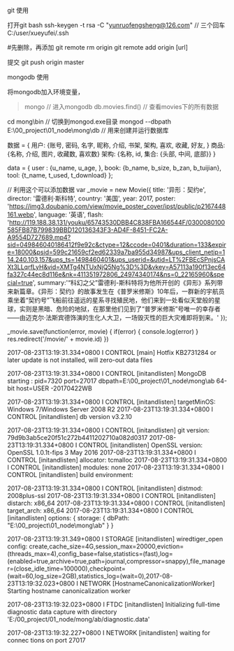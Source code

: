 git 使用


打开git bash
ssh-keygen -t rsa -C "yunruofengsheng@126.com" // 三个回车  C:/user/xueyufei/.ssh

#先删除，再添加
git remote rm origin
git remote add origin [url]


提交
git push origin master



mongodb 使用

将mongodb加入环境变量，
> mongo  // 进入mongodb
> db.movies.find() // 查看movies下的所有数据



cd mong\bin                                      // 切换到mongod.exe目录
mongod --dbpath E:\00_project\01_node\mong\db    // 用来创建并运行数据库


数据 = {
  用户: {账号, 密码, 名字, 昵称, 介绍, 书架, 架构, 喜欢, 收藏, 好友, }
  商品: {名称, 介绍, 图片, 收藏数, 喜欢数}
  架构: {名称, id, 集合: {头部, 中间, 底部}}
}



data = {
  user : {u_name, u_age, },
  book: {b_name, b_size, b_zan, b_tuijian},
  tool: {t_name, t_used, t_download}
};



//  利用这个可以添加数据
var _movie = new Movie({
  title: '异形：契约e',
  director: '雷德利·斯科特',
  country: '美国',
  year: 2017,
  poster: 'https://img3.doubanio.com/view/movie_poster_cover/ipst/public/p2167448161.webp',
  language: '英语',
  flash: 'http://119.188.38.131/youku/65743530DBB4C838FBA166544F/0300080100585FB87B799839BBD120136343F3-AD4F-8451-FC2A-A9554D727689.mp4?sid=049846040186412f9e92c&ctype=12&ccode=0401&duration=133&expire=18000&psid=599c21659cf2ed62339a7ba955d34987&ups_client_netip=114.240.103.157&ups_ts=1498460401&ups_userid=&utid=LT%2FBEcSPnjsCAXt3LLqrfLyH&vid=XMTg4NTUxNjQ5Ng%3D%3D&vkey=A57113a190f13ec64fa327c44ec8d116e&nk=411351972806_24974340174&ns=0_22165960&special=true',
  summary:'“科幻之父”雷德利-斯科特将为他所开创的《异形》系列带来新篇章。《异形：契约》的故事发生在《普罗米修斯》10年后，一群新的宇航员乘坐着“契约号”飞船前往遥远的星系寻找殖民地，他们来到一处看似天堂般的星球，实则是黑暗、危险的地狱，在那里他们见到了“普罗米修斯”号唯一的幸存者——由迈克尔·法斯宾德饰演的生化人大卫，一场毁灭性的巨大灾难即将到来。'
});

_movie.save(function(error, movie) {
  if(error) {
    console.log(error)
  }
  res.redirect('/movie/' + movie.id)
})



















2017-08-23T13:19:31.334+0800 I CONTROL  [main] Hotfix KB2731284 or later update is not installed, will zero-out data files

2017-08-23T13:19:31.334+0800 I CONTROL  [initandlisten] MongoDB starting : pid=7320 port=27017 dbpath=E:\00_project\01_node\mong\ab 64-bit host=USER
 -20170422WB

2017-08-23T13:19:31.334+0800 I CONTROL  [initandlisten] targetMinOS: Windows 7/Windows Server 2008 R2
2017-08-23T13:19:31.334+0800 I CONTROL  [initandlisten] db version v3.2.10

2017-08-23T13:19:31.334+0800 I CONTROL  [initandlisten] git version: 79d9b3ab5ce20f51c272b4411202710a082d0317
2017-08-23T13:19:31.334+0800 I CONTROL  [initandlisten] OpenSSL version: OpenSSL 1.0.1t-fips  3 May 2016
2017-08-23T13:19:31.334+0800 I CONTROL  [initandlisten] allocator: tcmalloc
2017-08-23T13:19:31.334+0800 I CONTROL  [initandlisten] modules: none
2017-08-23T13:19:31.334+0800 I CONTROL  [initandlisten] build environment:

2017-08-23T13:19:31.334+0800 I CONTROL  [initandlisten]     distmod: 2008plus-ssl
2017-08-23T13:19:31.334+0800 I CONTROL  [initandlisten]     distarch: x86_64
2017-08-23T13:19:31.334+0800 I CONTROL  [initandlisten]     target_arch: x86_64
2017-08-23T13:19:31.334+0800 I CONTROL  [initandlisten] options: { storage: { dbPath: "E:\00_project\01_node\mong\ab" } }

2017-08-23T13:19:31.349+0800 I STORAGE  [initandlisten] wiredtiger_open config: create,cache_size=4G,session_max=20000,eviction=(threads_max=4),config_base=false,statistics=(fast),log=(enabled=true,archive=true,path=journal,compressor=snappy),file_manager=(close_idle_time=100000),checkpoint=(wait=60,log_size=2GB),statistics_log=(wait=0),2017-08-23T13:19:32.023+0800 I NETWORK  [HostnameCanonicalizationWorker] Starting hostname canonicalization worker

2017-08-23T13:19:32.023+0800 I FTDC     [initandlisten] Initializing full-time diagnostic data capture with directory 'E:/00_project/01_node/mong/ab/diagnostic.data'

2017-08-23T13:19:32.227+0800 I NETWORK  [initandlisten] waiting for connec
tions on port 27017



























